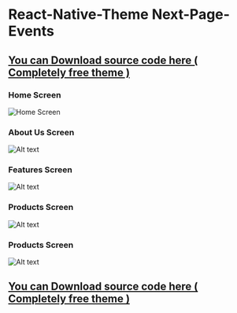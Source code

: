 # React-Native-Theme Next-Page-Events


## [You can Download source code here ( Completely free theme )](https://nextpagetechnologies.com/react_themes/blueberry_theme_1)

### Home Screen
<img src="https://github.com/nextpagetech/React-Native-App-Next-Page-Events/blob/master/landingpage.jpeg" alt='Home Screen'  />

### About Us Screen

![Alt text](https://github.com/nextpagetech/React-Native-App-Next-Page-Events/blob/master/signin.jpeg "About Screen")

### Features Screen

![Alt text](https://github.com/nextpagetech/React-Native-App-Next-Page-Events/blob/master/registration.jpeg "Features Screen")

### Products Screen

![Alt text](https://github.com/nextpagetech/React-Native-App-Next-Page-Events/blob/master/dashboard.jpeg "About Screen")

### Products Screen

![Alt text](https://github.com/nextpagetech/React-Native-App-Next-Page-Events/blob/master/left_menu.jpeg "About Screen")



## [You can Download source code here ( Completely free theme )](https://nextpagetechnologies.com/react_themes/blueberry_theme_1)
